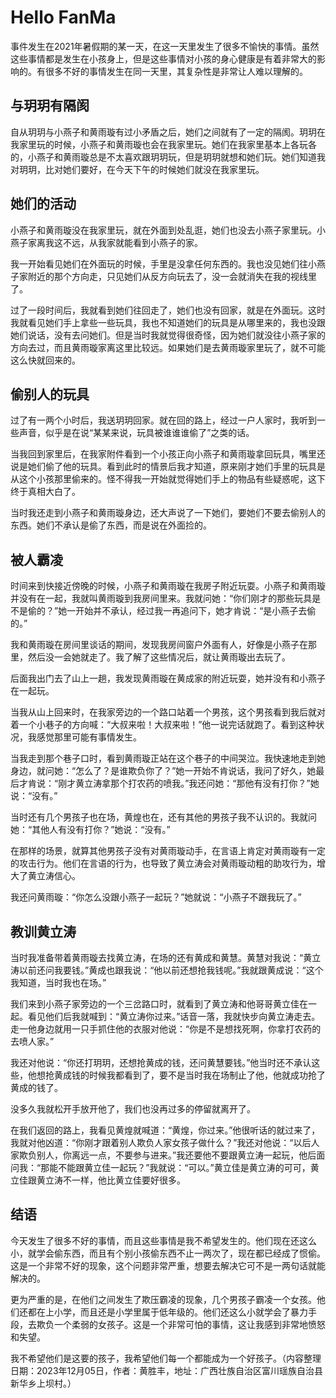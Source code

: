 # Hello FanMa 

事件发生在2021年暑假期的某一天，在这一天里发生了很多不愉快的事情。虽然这些事情都是发生在小孩身上，但是这些事情对小孩的身心健康是有着非常大的影响的。有很多不好的事情发生在同一天里，其复杂性是非常让人难以理解的。

## 与玥玥有隔阂

自从玥玥与小燕子和黄雨璇有过小矛盾之后，她们之间就有了一定的隔阂。玥玥在我家里玩的时候，小燕子和黄雨璇也会在我家里玩。她们在我家里基本上各玩各的，小燕子和黄雨璇总是不太喜欢跟玥玥玩，但是玥玥就想和她们玩。她们知道我对玥玥，比对她们要好，在今天下午的时候她们就没在我家里玩。

## 她们的活动

小燕子和黄雨璇没在我家里玩，就在外面到处乱逛，她们也没去小燕子家里玩。小燕子家离我这不远，从我家就能看到小燕子的家。

我一开始看见她们在外面玩的时候，手里是没拿任何东西的。我也没见她们往小燕子家附近的那个方向走，只见她们从反方向玩去了，没一会就消失在我的视线里了。

过了一段时间后，我就看到她们往回走了，她们也没有回家，就是在外面玩。这时我就看见她们手上拿些一些玩具，我也不知道她们的玩具是从哪里来的，我也没跟她们说话，没有去问她们。但是当时我就觉得很奇怪，因为她们就没往小燕子家的方向去过，而且黄雨璇家离这里比较远。如果她们是去黄雨璇家里玩了，就不可能这么快就回来的。

## 偷别人的玩具

过了有一两个小时后，我送玥玥回家。就在回的路上，经过一户人家时，我听到一些声音，似乎是在说“某某来说，玩具被谁谁谁偷了”之类的话。

当我回到家里后，在我家附件看到一个小孩正向小燕子和黄雨璇拿回玩具，嘴里还说是她们偷了他的玩具。看到此时的情景后我才知道，原来刚才她们手里的玩具是从这个小孩那里偷来的。怪不得我一开始就觉得她们手上的物品有些疑惑呢，这下终于真相大白了。

当时我还走到小燕子和黄雨璇身边，还大声说了一下她们，要她们不要去偷别人的东西。她们不承认是偷了东西，而是说在外面捡的。

## 被人霸凌

时间来到快接近傍晚的时候，小燕子和黄雨璇在我房子附近玩耍。小燕子和黄雨璇并没有在一起，我就叫黄雨璇到我房间里来。我就问她：“你们刚才的那些玩具是不是偷的？”她一开始并不承认，经过我一再追问下，她才肯说：“是小燕子去偷的。”

我和黄雨璇在房间里谈话的期间，发现我房间窗户外面有人，好像是小燕子在那里，然后没一会她就走了。我了解了这些情况后，就让黄雨璇出去玩了。

后面我出门去了山上一趟，我发现黄雨璇在黄成家的附近玩耍，她并没有和小燕子在一起玩。

当我从山上回来时，在我家旁边的一个路口站着一个男孩，这个男孩看到我后就对着一个小巷子的方向喊：“大叔来啦！大叔来啦！”他一说完话就跑了。看到这种状况，我感觉那里可能有事情发生。

当我走到那个巷子口时，看到黄雨璇正站在这个巷子的中间哭泣。我快速地走到她身边，就问她：“怎么了？是谁欺负你了？”她一开始不肯说话，我问了好久，她最后才肯说：“刚才黄立涛拿那个打农药的喷我。”我还问她：“那他有没有打你？”她说：“没有。”

当时还有几个男孩子也在场，黄煌也在，还有其他的男孩子我不认识的。我就问她：“其他人有没有打你？”她说：“没有。”

在那样的场景，就算其他男孩子没有对黄雨璇动手，在言语上肯定对黄雨璇有一定的攻击行为。他们在言语的行为，也导致了黄立涛会对黄雨璇动粗的助攻行为，增大了黄立涛信心。

我还问黄雨璇：“你怎么没跟小燕子一起玩？”她就说：“小燕子不跟我玩了。”

## 教训黄立涛

当时我准备带着黄雨璇去找黄立涛，在场的还有黄成和黄慧。黄慧对我说：“黄立涛以前还问我要钱。”黄成也跟我说：“他以前还想抢我钱呢。”我就跟黄成说：“这个我知道，当时我也在场。”

我们来到小燕子家旁边的一个三岔路口时，就看到了黄立涛和他哥哥黄立佳在一起。看见他们后我就喊到：“黄立涛你过来。”话音一落，我就快步向黄立涛走去。走一他身边就用一只手抓住他的衣服对他说：“你是不是想找死啊，你拿打农药的去喷人家。”

我还对他说：“你还打玥玥，还想抢黄成的钱，还问黄慧要钱。”他当时还不承认这些，他想抢黄成钱的时候我都看到了，要不是当时我在场制止了他，他就成功抢了黄成的钱了。

没多久我就松开手放开他了，我们也没再过多的停留就离开了。

在我们返回的路上，我看见黄煌就喊道：“黄煌，你过来。”他很听话的就过来了，我就对他凶道：“你刚才跟着别人欺负人家女孩子做什么？”我还对他说：“以后人家欺负别人，你离远一点，不要参与进来。”我还要他不要跟黄立涛一起玩，他后面问我：“那能不能跟黄立佳一起玩？”我就说：“可以。”黄立佳是黄立涛的可可，黄立佳跟黄立涛不一样，他比黄立佳要好很多。

## 结语

今天发生了很多不好的事情，而且这些事情是我不希望发生的。他们现在还这么小，就学会偷东西，而且有个别小孩偷东西不止一两次了，现在都已经成了惯偷。这是一个非常不好的现象，这个问题非常严重，想要去解决它可不是一两句话就能解决的。

更为严重的是，在他们之间发生了欺压霸凌的现象，几个男孩子霸凌一个女孩。他们还都在上小学，而且还是小学里属于低年级的。他们还这么小就学会了暴力手段，去欺负一个柔弱的女孩子。这是一个非常可怕的事情，这让我感到非常地愤怒和失望。

我不希望他们是这要的孩子，我希望他们每一个都能成为一个好孩子。（内容整理日期：2023年12月05日，作者：黄胜丰，地址：广西壮族自治区富川瑶族自治县新华乡上坝村。）
